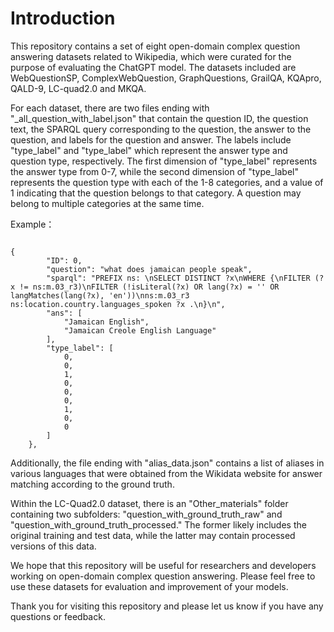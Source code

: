 # Introduction

This repository contains a set of eight open-domain complex question answering datasets related to Wikipedia, which were curated for the purpose of evaluating the ChatGPT model. The datasets included are WebQuestionSP, ComplexWebQuestion, GraphQuestions, GrailQA, KQApro, QALD-9, LC-quad2.0 and MKQA.

For each dataset, there are two files ending with "_all_question_with_label.json" that contain the question ID, the question text, the SPARQL query corresponding to the question, the answer to the question, and labels for the question and answer. The labels include "type_label" and "type_label" which represent the answer type and question type, respectively. The first dimension of "type_label" represents the answer type from 0-7, while the second dimension of "type_label" represents the question type with each of the 1-8 categories, and a value of 1 indicating that the question belongs to that category. A question may belong to multiple categories at the same time.

Example：
<pre><code>
{
        "ID": 0,
        "question": "what does jamaican people speak",
        "sparql": "PREFIX ns: <http://rdf.freebase.com/ns/>\nSELECT DISTINCT ?x\nWHERE {\nFILTER (?x != ns:m.03_r3)\nFILTER (!isLiteral(?x) OR lang(?x) = '' OR langMatches(lang(?x), 'en'))\nns:m.03_r3 ns:location.country.languages_spoken ?x .\n}\n",
        "ans": [
            "Jamaican English",
            "Jamaican Creole English Language"
        ],
        "type_label": [
            0,
            0,
            1,
            0,
            0,
            0,
            1,
            0,
            0
        ]
    },
</code></pre>

Additionally, the file ending with "alias_data.json" contains a list of aliases in various languages that were obtained from the Wikidata website for answer matching according to the ground truth.

Within the LC-Quad2.0 dataset, there is an "Other_materials" folder containing two subfolders: "question_with_ground_truth_raw" and "question_with_ground_truth_processed." The former likely includes the original training and test data, while the latter may contain processed versions of this data.

We hope that this repository will be useful for researchers and developers working on open-domain complex question answering. Please feel free to use these datasets for evaluation and improvement of your models.

Thank you for visiting this repository and please let us know if you have any questions or feedback.
